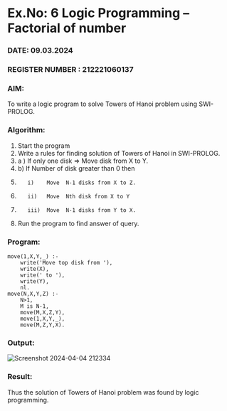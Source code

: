 # Ex.No: 6   Logic Programming – Factorial of number   
### DATE: 09.03.2024                                                                          
### REGISTER NUMBER : 212221060137
### AIM: 
To  write  a logic program  to solve Towers of Hanoi problem  using SWI-PROLOG. 
### Algorithm:
1. Start the program
2.  Write a rules for finding solution of Towers of Hanoi in SWI-PROLOG.
3.  a )	If only one disk  => Move disk from X to Y.
4.  b)	If Number of disk greater than 0 then
5.        i)	Move  N-1 disks from X to Z.
6.        ii)	Move  Nth disk from X to Y
7.        iii)	Move  N-1 disks from Y to X.
8. Run the program  to find answer of  query.

### Program:
~~~
move(1,X,Y,_) :-  
    write('Move top disk from '), 
    write(X), 
    write(' to '), 
    write(Y), 
    nl. 
move(N,X,Y,Z) :- 
    N>1, 
    M is N-1, 
    move(M,X,Z,Y), 
    move(1,X,Y,_), 
    move(M,Z,Y,X).
~~~


### Output:
![Screenshot 2024-04-04 212334](https://github.com/lakshanad1306/AI_Lab_2023-24/assets/161121355/bb5c28e7-e0fb-41f0-9a5a-00a1355e39e7)




### Result:
Thus the solution of Towers of Hanoi problem was found by logic programming.
